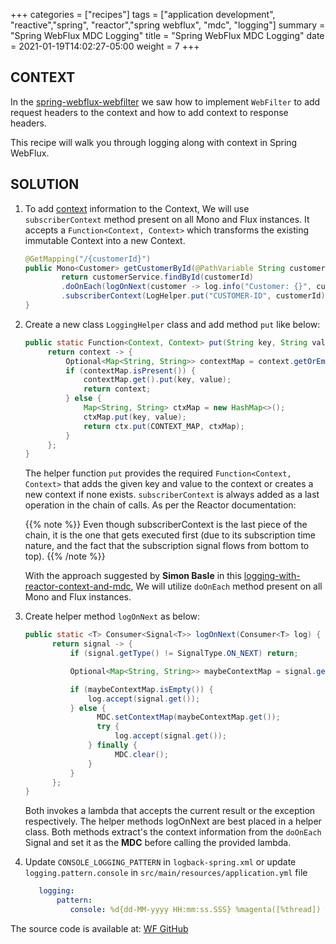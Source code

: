 +++
categories = ["recipes"]
tags = ["application development", "reactive","spring", "reactor","spring webflux", "mdc", "logging"]
summary = "Spring WebFlux MDC Logging"
title = "Spring WebFlux MDC Logging"
date = 2021-01-19T14:02:27-05:00
weight = 7
+++

## CONTEXT
In the [spring-webflux-webfilter](/recipes-reactive/spring-webflux-webfilter) we saw how to implement `WebFilter` to add request headers
to the context and how to add context to response headers. 

This recipe will walk you through logging along with context in Spring WebFlux.

## SOLUTION

1. To add [context](https://projectreactor.io/docs/core/release/reference/#context) information to the Context, 
   We will use `subscriberContext` method present on all Mono and Flux instances. 
   It accepts a `Function<Context, Context>` which transforms the existing immutable Context into a new Context.
    ```java
    @GetMapping("/{customerId}")
    public Mono<Customer> getCustomerById(@PathVariable String customerId){
            return customerService.findById(customerId)
            .doOnEach(logOnNext(customer -> log.info("Customer: {}", customer)))
            .subscriberContext(LogHelper.put("CUSTOMER-ID", customerId));
    }    
    ```
1. Create a new class `LoggingHelper` class and add method `put` like below:

    ```java
    public static Function<Context, Context> put(String key, String value) {
         return context -> {
             Optional<Map<String, String>> contextMap = context.getOrEmpty(CONTEXT_MAP);
             if (contextMap.isPresent()) {
                 contextMap.get().put(key, value);
                 return context;
             } else {
                 Map<String, String> ctxMap = new HashMap<>();
                 ctxMap.put(key, value);
                 return ctx.put(CONTEXT_MAP, ctxMap);
             }
         };
    }
    ```
    The helper function `put` provides the required `Function<Context, Context>` that adds the given key and value to the context or creates a new context if none exists.
    `subscriberContext` is always added as a last operation in the chain of calls. As per the Reactor documentation:

   {{% note  %}}
    Even though subscriberContext is the last piece of the chain, it is the one that gets executed first (due to its subscription time nature, and the fact that the subscription signal flows from bottom to top). 
   {{% /note  %}}
 
    With the approach suggested by **Simon Basle** in this [logging-with-reactor-context-and-mdc](https://simonbasle.github.io/2018/02/contextual-logging-with-reactor-context-and-mdc/), We will utilize
    `doOnEach` method present on all Mono and Flux instances.

1. Create helper method `logOnNext` as below:

    ```java
    public static <T> Consumer<Signal<T>> logOnNext(Consumer<T> log) {
          return signal -> {
              if (signal.getType() != SignalType.ON_NEXT) return;
    
              Optional<Map<String, String>> maybeContextMap = signal.getContext().getOrEmpty(CONTEXT_MAP);
    
              if (maybeContextMap.isEmpty()) {
                  log.accept(signal.get());
              } else {
                    MDC.setContextMap(maybeContextMap.get());
                    try {
                        log.accept(signal.get());
                  } finally {
                        MDC.clear();
                  }
              }
          };
    }    
    ```
   Both invokes a lambda that accepts the current result or the exception respectively. The helper methods logOnNext are best placed in a helper class. 
   Both methods extract's the context information from the `doOnEach` Signal and set it as the **MDC** before calling the provided lambda.

1. Update `CONSOLE_LOGGING_PATTERN` in `logback-spring.xml` or update `logging.pattern.console` in `src/main/resources/application.yml` file
 
    ```yaml
       logging:
           pattern:
              console: %d{dd-MM-yyyy HH:mm:ss.SSS} %magenta([%thread]) %highlight(%-5level) %logger.%M - %mdc%msg%n
    ```

The source code is available at: [WF GitHub](https://github.wellsfargo.com/app-ebst/wf-reactive-project-starter)
